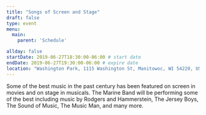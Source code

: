 ```yaml
---
title: "Songs of Screen and Stage"
draft: false
type: event
menu: 
  main:
    parent: 'Schedule'

allday: false
startDate: 2019-06-27T18:30:00-06:00 # start date
endDate: 2019-06-27T19:30:00-06:00 # expire date
location: "Washington Park, 1115 Washington St, Manitowoc, WI 54220, USA"
---
```

Some of the best music in the past century has been featured on screen in movies and on stage in musicals. The Marine Band will be performing some of the best including music by Rodgers and Hammerstein, The Jersey Boys, The Sound of Music, The Music Man, and many more.
